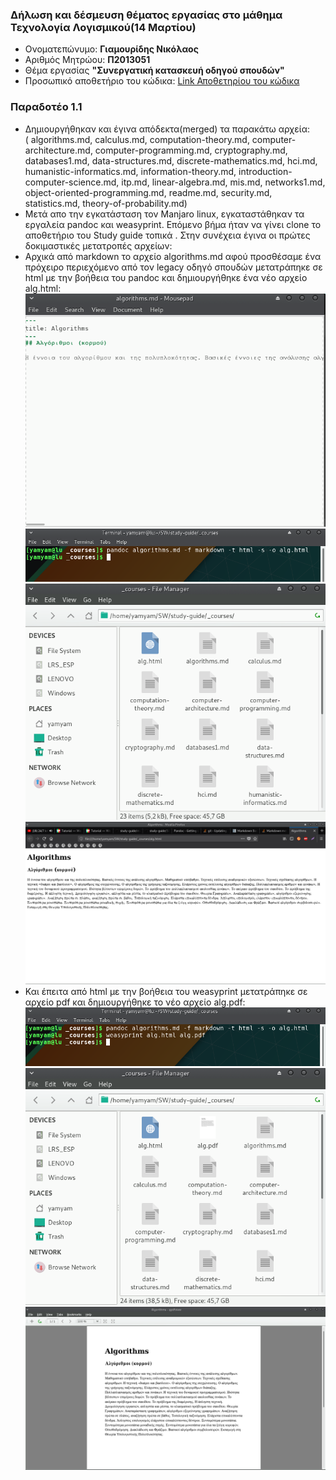 ### Δήλωση και δέσμευση θέματος εργασίας στο μάθημα Τεχνολογία Λογισμικού(14 Μαρτίου)

*  Ονοματεπώνυμο: **Γιαμουρίδης Νικόλαος**
*  Αριθμός Μητρώου: **Π2013051**
*  Θέμα εργασίας **"Συνεργατική κατασκευή οδηγού σπουδών"**
*  Προσωπικό αποθετήριο του κώδικα: [Link Αποθετηρίου του κώδικα](https://github.com/DIYamYam/study-guide)

### Παραδοτέο 1.1

*  Δημιουργήθηκαν και έγινα απόδεκτα(merged) τα παρακάτω αρχεία:  
( algorithms.md, calculus.md, computation-theory.md, computer-architecture.md, computer-programming.md, cryptography.md, databases1.md, data-structures.md, discrete-mathematics.md, hci.md, humanistic-informatics.md, information-theory.md, introduction-computer-science.md, itp.md, linear-algebra.md, mis.md, networks1.md, object-oriented-programming.md, readme.md, security.md, statistics.md, theory-of-probability.md)
* Μετά απο την εγκατάσταση τον Manjaro linux, εγκαταστάθηκαν τα εργαλεία pandoc και weasyprint. Επόμενο βήμα ήταν να γίνει clone το αποθετήριο του Study guide τοπικά . Στην συνέχεια έγινα οι πρώτες δοκιμαστικές μετατροπές αρχείων:
* Αρχικά από markdown το αρχείο algorithms.md αφού προσθέσαμε ένα πρόχειρο περιεχόμενο από τον legacy οδηγό σπουδών μετατράπηκε σε html με την βοήθεια του pandoc και δημιουργήθηκε ένα νέο αρχείο alg.html:
![ScreenShot](md2html3.png) 
![ScreenShot](md2html1.png) 
![ScreenShot](md2html2.png) 
![ScreenShot](md2html4.png) 
* Και έπειτα από html με την βοήθεια του weasyprint μετατράπηκε σε αρχείο pdf και δημιουργήθηκε το νέο αρχείο alg.pdf:
![ScreenShot](html2pdf1.png) 
![ScreenShot](html2pdf2.png) 
![ScreenShot](html2pdf3.png) 

